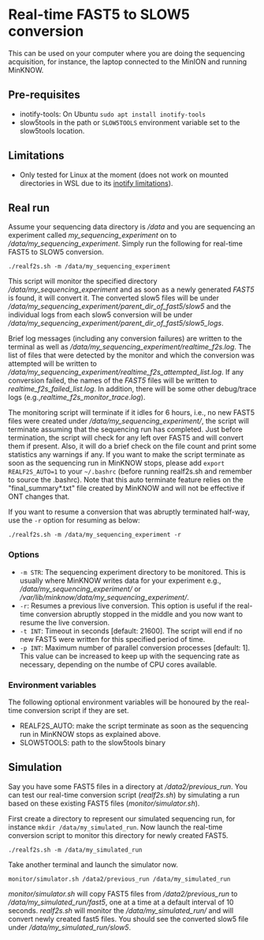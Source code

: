 # Real-time FAST5 to SLOW5 conversion

This can be used on your computer where you are doing the sequencing acquisition, for instance, the laptop connected to the MinION and running MinKNOW.

## Pre-requisites
- inotify-tools:  On Ubuntu `sudo apt install inotify-tools`
- slow5tools in the path or `SLOW5TOOLS` environment variable set to the slow5tools location.

## Limitations
- Only tested for Linux at the moment (does not work on mounted directories in WSL due to its [inotify limitations](https://github.com/microsoft/WSL/issues/4739)).


## Real run

Assume your sequencing data directory is */data* and you are sequencing an experiment called *my_sequencing_experiment* on to */data/my_sequencing_experiment*. Simply run the following for real-time FAST5 to SLOW5 conversion.

```
./realf2s.sh -m /data/my_sequencing_experiment
```

This script will monitor the specified directory */data/my_sequencing_experiment* and as soon as a newly generated *FAST5* is found, it will convert it. The converted slow5 files will be under */data/my_sequencing_experiment/parent_dir_of_fast5/slow5* and the individual logs from each slow5 conversion will be under */data/my_sequencing_experiment/parent_dir_of_fast5/slow5_logs*.

Brief log messages (including any conversion failures) are written to the terminal as well as */data/my_sequencing_experiment/realtime_f2s.log*. The list of files that were detected by the monitor and which the conversion was attempted will be written to */data/my_sequencing_experiment/realtime_f2s_attempted_list.log*. If any conversion failed, the names of the *FAST5* files will be written to *realtime_f2s_failed_list.log*. In addition, there will be some other debug/trace logs (e.g.,*realtime_f2s_monitor_trace.log*).

The monitoring script will terminate if it idles for 6 hours, i.e., no new FAST5 files were created under */data/my_sequencing_experiment/*, the script will terminate assuming that the sequencing run has completed. Just before termination, the script will check for any left over FAST5 and will convert them if present. Also, it will do a brief check on the file count and print some statistics any warnings if any.  If you want to make the script terminate as soon as the sequencing run in MinKNOW stops, please add `export REALF2S_AUTO=1` to your `~/.bashrc` (before running realf2s.sh and remember to source the .bashrc). Note that this auto terminate feature relies on the "final_summary*.txt" file created by MinKNOW and will not be effective if ONT changes that.

If you want to resume a conversion that was abruptly terminated half-way, use the `-r` option for resuming as below:

```
./realf2s.sh -m /data/my_sequencing_experiment -r
```

### Options

* `-m STR`:
    The sequencing experiment directory to be monitored. This is usually where MinKNOW writes data for your experiment e.g., */data/my_sequencing_experiment/* or */var/lib/minknow/data/my_sequencing_experiment/*.
* `-r`:
    Resumes a previous live conversion. This option is useful if the real-time conversion abruptly stopped in the middle and you now want to resume the live conversion.
* `-t INT`:
    Timeout in seconds [default: 21600]. The script will end if no new FAST5 were written for this specified period of time.
* `-p INT`:
    Maximum number of parallel conversion processes [default: 1]. This value can be increased to keep up with the sequencing rate as necessary, depending on the numbe of CPU cores available.

### Environment variables

The following optional environment variables will be honoured by the real-time conversion script if they are set.

- REALF2S_AUTO: make the script terminate as soon as the sequencing run in MinKNOW stops as explained above.
- SLOW5TOOLS: path to the slow5tools binary

## Simulation

Say you have some FAST5 files in a directory at */data2/previous_run*. You can test our real-time conversion script (*realf2s.sh*) by simulating a run based on these existing FAST5 files (*monitor/simulator.sh*).

First create a directory to represent our simulated sequencing run, for instance `mkdir /data/my_simulated_run`.
Now launch the real-time conversion script to monitor this directory for newly created FAST5.

```
./realf2s.sh -m /data/my_simulated_run
```

Take another terminal and launch the simulator now.
```
monitor/simulator.sh /data2/previous_run /data/my_simulated_run
```

*monitor/simulator.sh* will copy FAST5 files from */data2/previous_run* to */data/my_simulated_run/fast5*, one at a time at a default interval of 10 seconds. *realf2s.sh* will monitor the */data/my_simulated_run/* and will convert newly created fast5 files. You should see the converted slow5 file under */data/my_simulated_run/slow5*.
